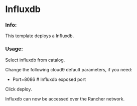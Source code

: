 # Influxdb

### Info:

 This template deploys a Influxdb.
 
 
### Usage:

 Select influxdb from catalog. 

 Change the following cloud9 default parameters, if you need:

- Port=8086			# Influxdb exposed port

 Click deploy.
 
 Influxdb can now be accessed over the Rancher network. 

